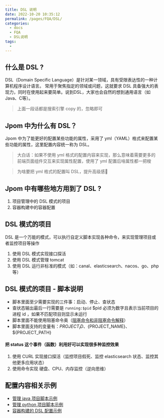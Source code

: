 ```yaml
---
title: DSL 说明
date: 2022-10-20 10:35:12
permalink: /pages/FQA/DSL/
categories:
  - docs
  - FQA
  - DSL说明
tags:
  - 
---
```



## 什么是 DSL ? 

DSL（Domain Specific Language）是针对某一领域，具有受限表达性的一种计算机程序设计语言。 常用于聚焦指定的领域或问题，这就要求 DSL 具备强大的表现力，同时在使用起来要简单。说到DSL，大家也会自然的想到通用语言（如Java、C等）。

> 上面一段话都是搜索引擎 copy 的，忽略即可


## Jpom 中为什么有 DSL？

Jpom 中为了能更好的配置某些功能的属性，采用了 yml（YAML）格式来配置某些功能的属性，这里配置内容统一称为 DSL。

> 大白话：如果不使用 yml 格式的配置内容来实现，那么意味着需要更多的前端页面组件交互来实现属性配置，使用了 yml 配置后啥属性都一把梭

> 为啥要把 yml 格式的配置叫 DSL，提升高级感🫣


## Jpom 中有哪些地方用到了 DSL ?

1. 项目管理中的 DSL 模式的项目
2. 容器构建中的容器配置

## DSL 模式的项目

DSL 是一个万能的模式，可以执行自定义脚本实现各种命令，来实现管理项目或者监控项目等操作

1. 使用 DSL 模式实现接口探活
2. 使用 DSL 模式管理 tomcat
3. 使用 DSL 运行非标准的模式（如：canal、elasticsearch、nacos、go、php等）

## DSL 模式的项目 - 脚本说明

- 脚本里面至少需要实现的三件事：启动、停止、查状态
- 查状态输出最后一行需要是 `running:$pid` $pid 必须为数字且表示当前项目的进程 id ，如果不匹配项目则显示未运行
- 脚本里面不能使用阻塞命令奥（[阻塞命令和非阻塞命令解释](/pages/0171cb/)）
- 脚本里面支持的变量有：${PROJECT_ID}、${PROJECT_NAME}、${PROJECT_PATH}

#### 把 status 这个事件（函数）利用好可以实现很多种监控效果

1. 使用 CURL 实现接口探活（监控项目假死、监控 elasticsearch 状态、监控其他更多应用状态）
2. 使用命令实现 硬盘、CPU、内存监控（逆向思维）


## 配置内容相关示例

- [管理 java 项目脚本示例](./01.DSL-java.md)
- [ 管理 python 项目脚本示例](./02.DSL-python.md)
- [容器构建的 DSL 配置示例](./03.DOCKER_DSL.md)